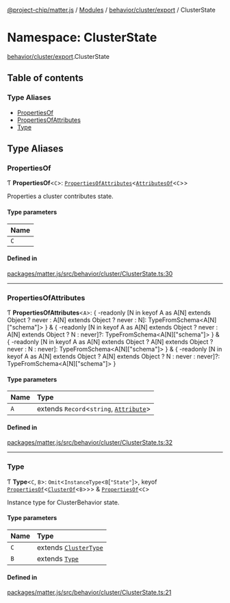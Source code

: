 [@project-chip/matter.js](../README.md) / [Modules](../modules.md) / [behavior/cluster/export](behavior_cluster_export.md) / ClusterState

# Namespace: ClusterState

[behavior/cluster/export](behavior_cluster_export.md).ClusterState

## Table of contents

### Type Aliases

- [PropertiesOf](behavior_cluster_export.ClusterState.md#propertiesof)
- [PropertiesOfAttributes](behavior_cluster_export.ClusterState.md#propertiesofattributes)
- [Type](behavior_cluster_export.ClusterState.md#type)

## Type Aliases

### PropertiesOf

Ƭ **PropertiesOf**\<`C`\>: [`PropertiesOfAttributes`](behavior_cluster_export.ClusterState.md#propertiesofattributes)\<[`AttributesOf`](cluster_export.ClusterType.md#attributesof)\<`C`\>\>

Properties a cluster contributes state.

#### Type parameters

| Name |
| :------ |
| `C` |

#### Defined in

[packages/matter.js/src/behavior/cluster/ClusterState.ts:30](https://github.com/project-chip/matter.js/blob/c0d55745d5279e16fdfaa7d2c564daa31e19c627/packages/matter.js/src/behavior/cluster/ClusterState.ts#L30)

___

### PropertiesOfAttributes

Ƭ **PropertiesOfAttributes**\<`A`\>: \{ -readonly [N in keyof A as A[N] extends Object ? never : A[N] extends Object ? never : N]: TypeFromSchema\<A[N]["schema"]\> } & \{ -readonly [N in keyof A as A[N] extends Object ? never : A[N] extends Object ? N : never]?: TypeFromSchema\<A[N]["schema"]\> } & \{ -readonly [N in keyof A as A[N] extends Object ? A[N] extends Object ? never : N : never]: TypeFromSchema\<A[N]["schema"]\> } & \{ -readonly [N in keyof A as A[N] extends Object ? A[N] extends Object ? N : never : never]?: TypeFromSchema\<A[N]["schema"]\> }

#### Type parameters

| Name | Type |
| :------ | :------ |
| `A` | extends `Record`\<`string`, [`Attribute`](cluster_export.ClusterType.md#attribute)\> |

#### Defined in

[packages/matter.js/src/behavior/cluster/ClusterState.ts:32](https://github.com/project-chip/matter.js/blob/c0d55745d5279e16fdfaa7d2c564daa31e19c627/packages/matter.js/src/behavior/cluster/ClusterState.ts#L32)

___

### Type

Ƭ **Type**\<`C`, `B`\>: `Omit`\<`InstanceType`\<`B`[``"State"``]\>, keyof [`PropertiesOf`](behavior_cluster_export.ClusterState.md#propertiesof)\<[`ClusterOf`](behavior_cluster_export.md#clusterof)\<`B`\>\>\> & [`PropertiesOf`](behavior_cluster_export.ClusterState.md#propertiesof)\<`C`\>

Instance type for ClusterBehavior state.

#### Type parameters

| Name | Type |
| :------ | :------ |
| `C` | extends [`ClusterType`](../interfaces/cluster_export.ClusterType-1.md) |
| `B` | extends [`Type`](../interfaces/behavior_export.Behavior.Type.md) |

#### Defined in

[packages/matter.js/src/behavior/cluster/ClusterState.ts:21](https://github.com/project-chip/matter.js/blob/c0d55745d5279e16fdfaa7d2c564daa31e19c627/packages/matter.js/src/behavior/cluster/ClusterState.ts#L21)
